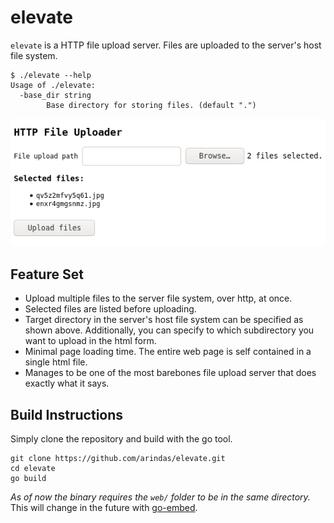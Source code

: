 # elevate

`elevate` is a HTTP file upload server. Files are uploaded to the server's host file system.

```
$ ./elevate --help
Usage of ./elevate:
  -base_dir string
        Base directory for storing files. (default ".")
```

![screenshot](./assets/screenshot.png)

## Feature Set

- Upload multiple files to the server file system, over http, at once.
- Selected files are listed before uploading.
- Target directory in the server's host file system can be specified as shown above. Additionally, you can specify to which subdirectory you want to upload in the html form.
- Minimal page loading time. The entire web page is self contained in a single html file.
- Manages to be one of the most barebones file upload server that does exactly what it says.

## Build Instructions

Simply clone the repository and build with the go tool.

```
git clone https://github.com/arindas/elevate.git
cd elevate
go build
```

_As of now the binary requires the `web/` folder to be in the same directory._ This will change in the future with [go-embed](https://golang.org/pkg/embed/).